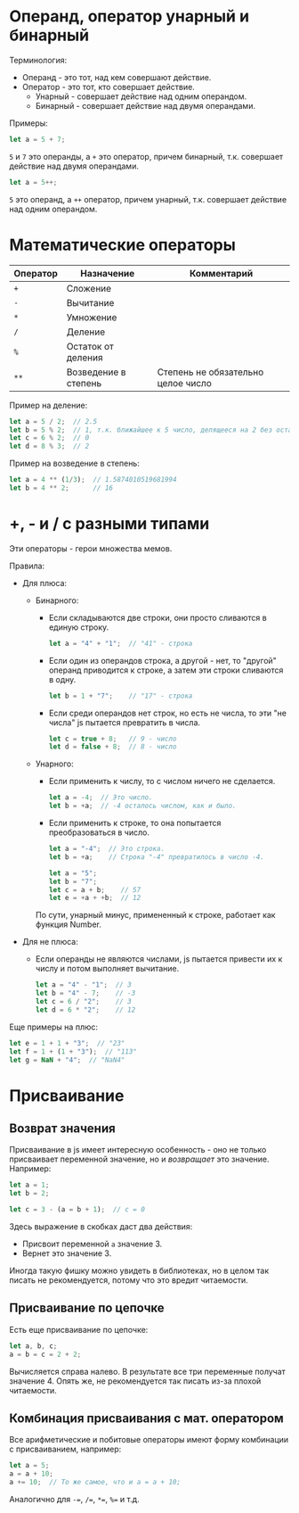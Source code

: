 # Операнд, оператор унарный и бинарный

Терминология:

* Операнд - это тот, над кем совершают действие.
* Оператор - это тот, кто совершает действие.
  * Унарный - совершает действие над одним операндом.
  * Бинарный - совершает действие над двумя операндами.

Примеры:

```javascript
let a = 5 + 7;
```

`5` и `7` это операнды, а `+` это оператор, причем бинарный, т.к. совершает действие над двумя операндами.

```javascript
let a = 5++;
```

`5` это операнд, а `++` оператор, причем унарный, т.к. совершает действие над одним операндом.

# Математические операторы

| Оператор | Назначение           | Комментарий                        |
| -------- | -------------------- | ---------------------------------- |
| `+`      | Сложение             |                                    |
| `-`      | Вычитание            |                                    |
| `*`      | Умножение            |                                    |
| `/`      | Деление              |                                    |
| `%`      | Остаток от деления   |                                    |
| `**`     | Возведение в степень | Степень не обязательно целое число |

Пример на деление:

```javascript
let a = 5 / 2;  // 2.5
let b = 5 % 2;  // 1, т.к. ближайшее к 5 число, делящееся на 2 без остатка, это 4. 5 - 4 = 1
let c = 6 % 2;  // 0
let d = 8 % 3;  // 2
```

Пример на возведение в степень:

```javascript
let a = 4 ** (1/3);  // 1.5874010519681994
let b = 4 ** 2;      // 16
```

# +, - и / с разными типами

Эти операторы - герои множества мемов.

Правила:

* Для плюса:

  * Бинарного:

    * Если складываются две строки, они просто сливаются в единую строку.

      ```javascript
      let a = "4" + "1";  // "41" - строка
      ```

    * Если один из операндов строка, а другой - нет, то "другой" операнд приводится к строке, а затем эти строки сливаются в одну.

      ```javascript
      let b = 1 + "7";    // "17" - строка
      ```

    * Если среди операндов нет строк, но есть не числа, то эти "не числа" js пытается превратить в числа.

      ```javascript
      let c = true + 8;   // 9 - число
      let d = false + 8;  // 8 - число
      ```

  * Унарного:

    * Если применить к числу, то с числом ничего не сделается.

      ```javascript
      let a = -4;  // Это число.
      let b = +a;  // -4 осталось числом, как и было.
      ```

    * Если применить к строке, то она попытается преобразоваться в число.

      ```javascript
      let a = "-4";  // Это строка.
      let b = +a;    // Строка "-4" превратилось в число -4.
      ```

      ```javascript
      let a = "5";
      let b = "7";
      let c = a + b;    // 57
      let e = +a + +b;  // 12
      ```

    По сути, унарный минус, примененный к строке, работает как функция Number.

* Для не плюса:

  * Если операнды не являются числами, js пытается привести их к числу и потом выполняет вычитание.

    ```javascript
    let a = "4" - "1";  // 3
    let b = "4" - 7;    // -3
    let c = 6 / "2";    // 3
    let d = 6 * "2";    // 12
    ```

Еще примеры на плюс:

```javascript
let e = 1 + 1 + "3";  // "23"
let f = 1 + (1 + "3");  // "113"
let g = NaN + "4";  // "NaN4"
```

# Присваивание

## Возврат значения

Присваивание в js имеет интересную особенность - оно не только присваивает переменной значение, но и *возвращает* это значение. Например:

```javascript
let a = 1;
let b = 2;

let c = 3 - (a = b + 1);  // c = 0
```

Здесь выражение в скобках даст два действия:

* Присвоит переменной `a` значение 3.
* Вернет это значение 3.

Иногда такую фишку можно увидеть в библиотеках, но в целом так писать не рекомендуется, потому что это вредит читаемости.

## Присваивание по цепочке

Есть еще присваивание по цепочке:

```javascript
let a, b, c;
a = b = c = 2 + 2;
```

Вычисляется справа налево. В результате все три переменные получат значение 4. Опять же, не рекомендуется так писать из-за плохой читаемости.

## Комбинация присваивания с мат. оператором

Все арифметические и побитовые операторы имеют форму комбинации с присваиванием, например:

```javascript
let a = 5;
a = a + 10;
a += 10;  // То же самое, что и a = a + 10;
```

Аналогично для `-=`, `/=`, `*=`, `%=` и т.д.

